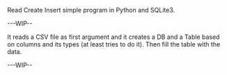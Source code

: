 Read Create Insert simple program in Python and SQLite3.

---WIP--

It reads a CSV file as first argument and it creates a DB and a Table based on columns and its types (at least tries to do it).
Then fill the table with the data.

---WIP--
